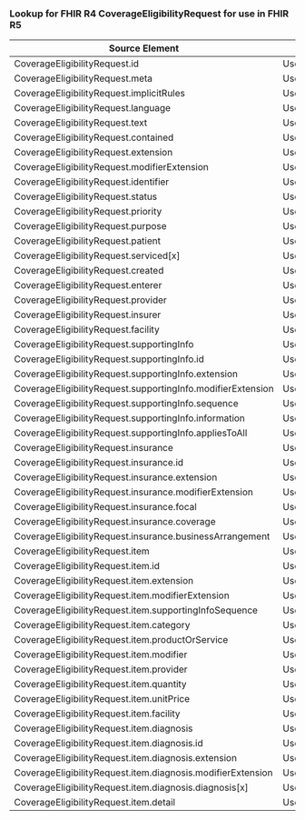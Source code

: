 ### Lookup for FHIR R4 CoverageEligibilityRequest for use in FHIR R5

| Source Element | Usage | Target |
| -------------- | ----- | ------ |
| CoverageEligibilityRequest.id | UseElementSameName | CoverageEligibilityRequest.id |
| CoverageEligibilityRequest.meta | UseElementSameName | CoverageEligibilityRequest.meta |
| CoverageEligibilityRequest.implicitRules | UseElementSameName | CoverageEligibilityRequest.implicitRules |
| CoverageEligibilityRequest.language | UseElementSameName | CoverageEligibilityRequest.language |
| CoverageEligibilityRequest.text | UseElementSameName | CoverageEligibilityRequest.text |
| CoverageEligibilityRequest.contained | UseElementSameName | CoverageEligibilityRequest.contained |
| CoverageEligibilityRequest.extension | UseElementSameName | CoverageEligibilityRequest.extension |
| CoverageEligibilityRequest.modifierExtension | UseElementSameName | CoverageEligibilityRequest.modifierExtension |
| CoverageEligibilityRequest.identifier | UseElementSameName | CoverageEligibilityRequest.identifier |
| CoverageEligibilityRequest.status | UseElementSameName | CoverageEligibilityRequest.status |
| CoverageEligibilityRequest.priority | UseElementSameName | CoverageEligibilityRequest.priority |
| CoverageEligibilityRequest.purpose | UseElementSameName | CoverageEligibilityRequest.purpose |
| CoverageEligibilityRequest.patient | UseElementSameName | CoverageEligibilityRequest.patient |
| CoverageEligibilityRequest.serviced[x] | UseElementSameName | CoverageEligibilityRequest.serviced[x] |
| CoverageEligibilityRequest.created | UseElementSameName | CoverageEligibilityRequest.created |
| CoverageEligibilityRequest.enterer | UseElementSameName | CoverageEligibilityRequest.enterer |
| CoverageEligibilityRequest.provider | UseElementSameName | CoverageEligibilityRequest.provider |
| CoverageEligibilityRequest.insurer | UseElementSameName | CoverageEligibilityRequest.insurer |
| CoverageEligibilityRequest.facility | UseElementSameName | CoverageEligibilityRequest.facility |
| CoverageEligibilityRequest.supportingInfo | UseElementSameName | CoverageEligibilityRequest.supportingInfo |
| CoverageEligibilityRequest.supportingInfo.id | UseElementSameName | CoverageEligibilityRequest.supportingInfo.id |
| CoverageEligibilityRequest.supportingInfo.extension | UseElementSameName | CoverageEligibilityRequest.supportingInfo.extension |
| CoverageEligibilityRequest.supportingInfo.modifierExtension | UseElementSameName | CoverageEligibilityRequest.supportingInfo.modifierExtension |
| CoverageEligibilityRequest.supportingInfo.sequence | UseElementSameName | CoverageEligibilityRequest.supportingInfo.sequence |
| CoverageEligibilityRequest.supportingInfo.information | UseElementSameName | CoverageEligibilityRequest.supportingInfo.information |
| CoverageEligibilityRequest.supportingInfo.appliesToAll | UseElementSameName | CoverageEligibilityRequest.supportingInfo.appliesToAll |
| CoverageEligibilityRequest.insurance | UseElementSameName | CoverageEligibilityRequest.insurance |
| CoverageEligibilityRequest.insurance.id | UseElementSameName | CoverageEligibilityRequest.insurance.id |
| CoverageEligibilityRequest.insurance.extension | UseElementSameName | CoverageEligibilityRequest.insurance.extension |
| CoverageEligibilityRequest.insurance.modifierExtension | UseElementSameName | CoverageEligibilityRequest.insurance.modifierExtension |
| CoverageEligibilityRequest.insurance.focal | UseElementSameName | CoverageEligibilityRequest.insurance.focal |
| CoverageEligibilityRequest.insurance.coverage | UseElementSameName | CoverageEligibilityRequest.insurance.coverage |
| CoverageEligibilityRequest.insurance.businessArrangement | UseElementSameName | CoverageEligibilityRequest.insurance.businessArrangement |
| CoverageEligibilityRequest.item | UseElementSameName | CoverageEligibilityRequest.item |
| CoverageEligibilityRequest.item.id | UseElementSameName | CoverageEligibilityRequest.item.id |
| CoverageEligibilityRequest.item.extension | UseElementSameName | CoverageEligibilityRequest.item.extension |
| CoverageEligibilityRequest.item.modifierExtension | UseElementSameName | CoverageEligibilityRequest.item.modifierExtension |
| CoverageEligibilityRequest.item.supportingInfoSequence | UseElementSameName | CoverageEligibilityRequest.item.supportingInfoSequence |
| CoverageEligibilityRequest.item.category | UseElementSameName | CoverageEligibilityRequest.item.category |
| CoverageEligibilityRequest.item.productOrService | UseElementSameName | CoverageEligibilityRequest.item.productOrService |
| CoverageEligibilityRequest.item.modifier | UseElementSameName | CoverageEligibilityRequest.item.modifier |
| CoverageEligibilityRequest.item.provider | UseElementSameName | CoverageEligibilityRequest.item.provider |
| CoverageEligibilityRequest.item.quantity | UseElementSameName | CoverageEligibilityRequest.item.quantity |
| CoverageEligibilityRequest.item.unitPrice | UseElementSameName | CoverageEligibilityRequest.item.unitPrice |
| CoverageEligibilityRequest.item.facility | UseElementSameName | CoverageEligibilityRequest.item.facility |
| CoverageEligibilityRequest.item.diagnosis | UseElementSameName | CoverageEligibilityRequest.item.diagnosis |
| CoverageEligibilityRequest.item.diagnosis.id | UseElementSameName | CoverageEligibilityRequest.item.diagnosis.id |
| CoverageEligibilityRequest.item.diagnosis.extension | UseElementSameName | CoverageEligibilityRequest.item.diagnosis.extension |
| CoverageEligibilityRequest.item.diagnosis.modifierExtension | UseElementSameName | CoverageEligibilityRequest.item.diagnosis.modifierExtension |
| CoverageEligibilityRequest.item.diagnosis.diagnosis[x] | UseElementSameName | CoverageEligibilityRequest.item.diagnosis.diagnosis[x] |
| CoverageEligibilityRequest.item.detail | UseElementSameName | CoverageEligibilityRequest.item.detail |
